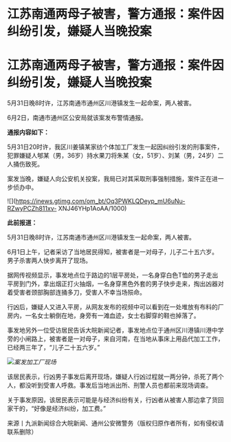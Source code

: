 # 江苏南通两母子被害，警方通报：案件因纠纷引发，嫌疑人当晚投案

# 江苏南通两母子被害，警方通报：案件因纠纷引发，嫌疑人当晚投案

5月31日晚8时许，江苏南通市通州区川港镇发生一起命案，两人被害。

6月2日，南通市通州区公安局就该案发布警情通报。

**通报内容如下：**

5月31日20时许，我区川姜镇某家纺个体加工厂发生一起因纠纷引发的刑事案件，犯罪嫌疑人郇某（男，36岁）持水果刀将朱某（女，51岁）、刘某（男，24岁）二人捅伤致死。

案发当晚，嫌疑人向公安机关投案，我局已对其采取刑事强制措施，案件正在进一步侦办中。

![](https://inews.gtimg.com/om_bt/Oq3PWKLQDeyp_mU6uNu-RZwyPCZh811xv-
XNJ46YHp1AoAA/1000)

**此前报道：**

5月31日晚8时许，江苏南通市通州区川港镇发生一起命案，两人被害。

6月1日上午，记者采访了当地居民得知，被害者是一对母子，儿子二十五六岁。男子杀害两人快步离开了现场。

据网传视频显示，事发地点位于路边的1层平房处，一名身穿白色T恤的男子走出平房到门外，拿出烟正打火抽烟，一名身穿黑色外套的男子快步走来，掏出凶器对着受害者颈部胸部连捅多刀，受害人不幸当场殒命。

行凶后，嫌疑人又进入平房，从网友发布的视频中可以看到在一处堆放有布料的厂房内，一名女士躺倒在地，身旁有一滩血迹，女士右脚穿的鞋也掉落了。

事发地另外一位受访居民告诉大皖新闻记者，事发地点位于通州区川港镇川港中学旁的小闸路上，被害者是一对母子，来自河南，在当地从事床上用品代加工工作，已经两三年了，“儿子二十五六岁。”

![](https://inews.gtimg.com/om_bt/OHRKQmg8Yvp96YqY3SJYNg1Vag8j6CZ1W1kn5Y8DYMen4AA/1000)_案发加工厂现场_

该居民表示，行凶男子事发后离开现场，嫌疑人行凶过程就一两分钟，杀死了两个人，都没听到受害人呼救。事发后当地派出所、刑警人员也都前来现场调查。

关于事发原因，该居民表示可能是与经济纠纷有关，行凶者从被害人那边拿了货回家干的，“好像是经济纠纷，加工费。”

来源丨九派新闻综合大皖新闻、通州公安微警务（版权归原作者所有，如有侵权请联系删除）

